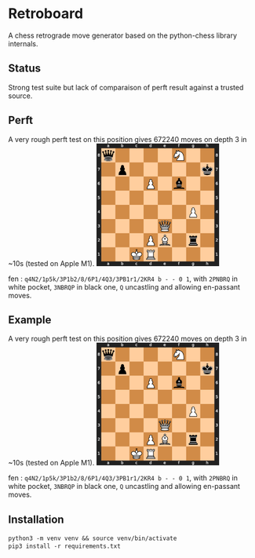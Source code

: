 # Retroboard

A chess retrograde move generator based on the python-chess library internals.

## Status

Strong test suite but lack of comparaison of perft result against a trusted source.

## Perft

A very rough perft test on this position gives 672240 moves on depth 3 in \~10s (tested on Apple M1).
<img src="/perft.svg" alt="Perft position" width="250"/>

fen : `q4N2/1p5k/3P1b2/8/6P1/4Q3/3PB1r1/2KR4 b - - 0 1`, with `2PNBRQ` in white pocket, `3NBRQP` in black one, `Q` uncastling and allowing en-passant moves.

## Example

A very rough perft test on this position gives 672240 moves on depth 3 in \~10s (tested on Apple M1).
<img src="/perft.svg" alt="Perft position" width="250"/>

fen : `q4N2/1p5k/3P1b2/8/6P1/4Q3/3PB1r1/2KR4 b - - 0 1`, with `2PNBRQ` in white pocket, `3NBRQP` in black one, `Q` uncastling and allowing en-passant moves.

## Installation

```
python3 -m venv venv && source venv/bin/activate
pip3 install -r requirements.txt
```